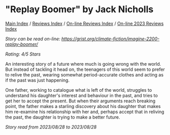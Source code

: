 # "Replay Boomer" by Jack Nicholls

[Main Index](../../../README.md) / [Reviews Index](../../README.md) / [On-line Reviews Index](../README.md) / [On-line 2023 Reviews Index](README.md)

*Story can be read on-line: <https://grist.org/climate-fiction/imagine-2200-replay-boomer/>*

*Rating: 4/5 Stars*

An interesting story of a future where much is going wrong with the world. But instead of tackling it head on, the teenagers of this world seem to prefer to relive the past, wearing somewhat period-accurate clothes and acting as if the past was just happening.

One father, working to catalogue what is left of the world, struggles to understand his daughter's interest and behaviour in the past, and tries to get her to accept the present. But when their arguments reach breaking point, the father makes a starling discovery about his daughter that makes him re-examine his relationship with her and, perhaps accept that in reliving the past, the daughter is trying to make a better future.

*Story read from 2023/08/28 to 2023/08/28*
